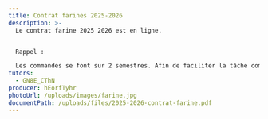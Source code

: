 ```yaml
---
title: Contrat farines 2025-2026
description: >-
  Le contrat farine 2025 2026 est en ligne.


  Rappel :

  Les commandes se font sur 2 semestres. Afin de faciliter la tâche comptable de nos producteurs, il nous est demandé de faire un chèque par semestre dont le montant sera le montant exact de la commande semestrielle (au centime près). Seule exception, pour des commandes annuelles inférieures à 20€, un seul chèque est à faire.
tutors:
  - GN8E_CThN
producer: hEorfTyhr
photoUrl: /uploads/images/farine.jpg
documentPath: /uploads/files/2025-2026-contrat-farine.pdf
---
```

